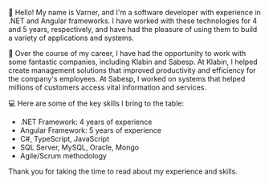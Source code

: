 👋 Hello! My name is Varner, and I'm a software developer with experience in .NET and Angular frameworks. I have worked with these technologies for 4 and 5 years, respectively, and have had the pleasure of using them to build a variety of applications and systems.
 
💼 Over the course of my career, I have had the opportunity to work with some fantastic companies, including Klabin and Sabesp. At Klabin, I helped create management solutions that improved productivity and efficiency for the company's employees. At Sabesp, I worked on systems that helped millions of customers access vital information and services.
 
💻 Here are some of the key skills I bring to the table:

- .NET Framework: 4 years of experience
- Angular Framework: 5 years of experience
- C#, TypeScript, JavaScript
- SQL Server, MySQL, Oracle, Mongo
- Agile/Scrum methodology

Thank you for taking the time to read about my experience and skills.

<!---
varner14/varner14 is a ✨ special ✨ repository because its `README.md` (this file) appears on your GitHub profile.
You can click the Preview link to take a look at your changes.
--->
